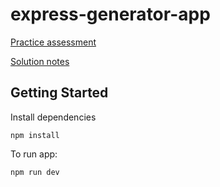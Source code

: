 # express-generator-app

[Practice assessment](https://hatchways.notion.site/hatchways/Back-End-Practice-Assessment-0a110db665384575a94d93faab787f0e)

[Solution notes](https://hatchways.notion.site/hatchways/Back-End-Practice-Assessment-Solution-Notes-8c6ad6c519dd4f29893359a2767ab91f)

## Getting Started

Install dependencies
```
npm install
```

To run app:
```
npm run dev
```